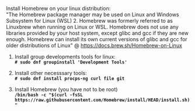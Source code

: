 Install Homebrew on your linux distribution:   
"The Homebrew package manager may be used on Linux and Windows Subsystem for Linux (WSL) 2.
 Homebrew was formerly referred to as Linuxbrew when running on Linux or WSL. 
 Homebrew does not use any libraries provided by your host system, except glibc and gcc if they are new enough. 
 Homebrew can install its own current versions of glibc and gcc for older distributions of Linux"   @ https://docs.brew.sh/Homebrew-on-Linux

1. Install group developments tools for linux:  
**`# sudo dnf groupinstall 'Development Tools' `**

2. Install other necesssary tools:  
**`# sudo dnf install procps-ng curl file git `**

3. Install Homebrew (you have not to be root)  
**`/bin/bash -c "$(curl -fsSL https://raw.githubusercontent.com/Homebrew/install/HEAD/install.sh)" `**
